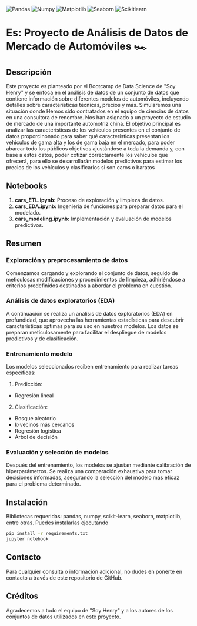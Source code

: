 ![Pandas](https://img.shields.io/badge/-Pandas-333333?style=flat&logo=pandas)
![Numpy](https://img.shields.io/badge/-Numpy-333333?style=flat&logo=numpy)
![Matplotlib](https://img.shields.io/badge/-Matplotlib-333333?style=flat&logo=matplotlib)
![Seaborn](https://img.shields.io/badge/-Seaborn-333333?style=flat&logo=seaborn)
![Scikitlearn](https://img.shields.io/badge/-Scikitlearn-333333?style=flat&logo=scikitlearn)

# Es: Proyecto de Análisis de Datos de Mercado de Automóviles 🏎️

## Descripción

Este proyecto es planteado por el Bootcamp de Data Science de "Soy Henry" y se enfoca en el análisis de datos de un conjunto de datos que contiene información sobre diferentes modelos de automóviles, incluyendo detalles sobre características técnicas, precios y más. Simularemos una situación donde Hemos sido contratados en el equipo de ciencias de datos en una consultora de renombre. Nos han asignado a un proyecto de estudio de mercado de una importante automotriz china. El objetivo principal  es analizar las características de los vehículos presentes en el conjunto de datos proporcinonado para  saber qué características presentan los vehículos de gama alta y los de gama baja en el mercado, para poder abarcar todo los públicos objetivos ajustándose a toda la demanda y, con base a estos datos, poder cotizar correctamente los vehículos que ofrecerá, para ello se desarrollarán modelos predictivos para estimar los precios de los vehículos y clasificarlos si son caros o baratos

## Notebooks

1. **cars_ETL.ipynb:** Proceso de exploración y limpieza de datos.
2. **cars_EDA.ipynb:** Ingeniería de funciones para preparar datos para el modelado.
3. **cars_modeling.ipynb:** Implementación y evaluación de modelos predictivos.

## Resumen

### Exploración y preprocesamiento de datos
Comenzamos cargando y explorando el conjunto de datos, seguido de meticulosas modificaciones y procedimientos de limpieza, adhiriéndose a criterios predefinidos destinados a abordar el problema en cuestión.

### Análisis de datos exploratorios (EDA)
A continuación se realiza un análisis de datos exploratorios (EDA) en profundidad, que aprovecha las herramientas estadísticas para descubrir características óptimas para su uso en nuestros modelos. Los datos se preparan meticulosamente para facilitar el despliegue de modelos predictivos y de clasificación.

### Entrenamiento modelo
Los modelos seleccionados reciben entrenamiento para realizar tareas específicas:

1. Predicción:
- Regresión lineal

2. Clasificación:

- Bosque aleatorio
- k-vecinos más cercanos
- Regresión logística
- Árbol de decisión

### Evaluación y selección de modelos
Después del entrenamiento, los modelos se ajustan mediante calibración de hiperparámetros. Se realiza una comparación exhaustiva para tomar decisiones informadas, asegurando la selección del modelo más eficaz para el problema determinado.

## Instalación

Bibliotecas requeridas: pandas, numpy, scikit-learn, seaborn, matplotlib, entre otras. Puedes instalarlas ejecutando

```bash
pip install -r requirements.txt
jupyter notebook
```

## Contacto

Para cualquier consulta o información adicional, no dudes en ponerte en contacto a través de este repositorio de GitHub.

## Créditos

Agradecemos a todo el equipo de "Soy Henry" y a los autores de los conjuntos de datos utilizados en este proyecto.

